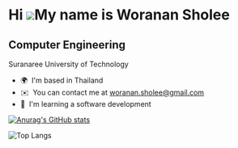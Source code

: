 Hi ![](https://user-images.githubusercontent.com/18350557/176309783-0785949b-9127-417c-8b55-ab5a4333674e.gif)My name is Woranan Sholee
======================================================================================================================================

Computer Engineering
--------------------

Suranaree University of Technology

* 🌍  I'm based in Thailand
* ✉️  You can contact me at [woranan.sholee@gmail.com](mailto:woranan.sholee@gmail.com)
* 🧠  I'm learning a software development

[![Anurag's GitHub stats](https://github-readme-stats.vercel.app/api?username=nanarow&show_icons=true&rank_icon=github)](https://github.com/nanarow)

![Top Langs](https://github-readme-stats.vercel.app/api/top-langs/?username=nanarow&layout=compact)
